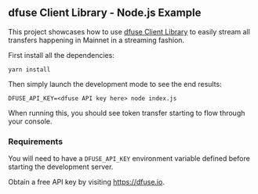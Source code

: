## dfuse Client Library - Node.js Example

This project showcases how to use [dfuse Client Library](https://github.com/dfuse-io/client-js)
to easily stream all transfers happening in Mainnet in a streaming fashion.

First install all the dependencies:

    yarn install

Then simply launch the development mode to see the end results:

    DFUSE_API_KEY=<dfuse API key here> node index.js

When running this, you should see token transfer starting to flow through
your console.

### Requirements

You will need to have a `DFUSE_API_KEY` environment variable defined before
starting the development server.

Obtain a free API key by visiting https://dfuse.io.
